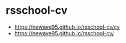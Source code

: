 # rsschool-cv
* https://newave95.github.io/rsschool-cv/cv
* https://newave95.github.io/rsschool-cv/
